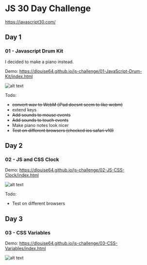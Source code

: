 # JS 30 Day Challenge
https://javascript30.com/
## Day 1
### 01 - Javascript Drum Kit

I decided to make a piano instead.

Demo: https://dlouise64.github.io/js-challenge/01-JavaScript-Drum-Kit/index.html

![alt text](https://user-images.githubusercontent.com/4723307/27332816-a4fe0a38-5617-11e7-8638-aa2cb3785d8a.png "A mini Piano")

Todo:
* <strike>convert wav to WebM (iPad doesnt seem to like webm)</strike>
* extend keys
* <strike>Add sounds to mouse events</strike>
* <strike>Add sounds to touch events</strike>
* Make piano notes look nicer
* <strike>Test on different browsers (checked ios safari v10)</strike>


## Day 2
### 02 - JS and CSS Clock

Demo: https://dlouise64.github.io/js-challenge/02-JS-CSS-Clock/index.html

![alt text](https://user-images.githubusercontent.com/4723307/27506969-5bd4b924-5919-11e7-90a9-72c5fb158a0f.png "A Clock")

Todo:
* Test on different browsers

## Day 3
### 03 - CSS Variables

Demo: https://dlouise64.github.io/js-challenge/03-CSS-Variables/index.html

![alt text](https://user-images.githubusercontent.com/4723307/27513081-a1af5596-59ad-11e7-850b-a903260b0df3.png "A Clock")
